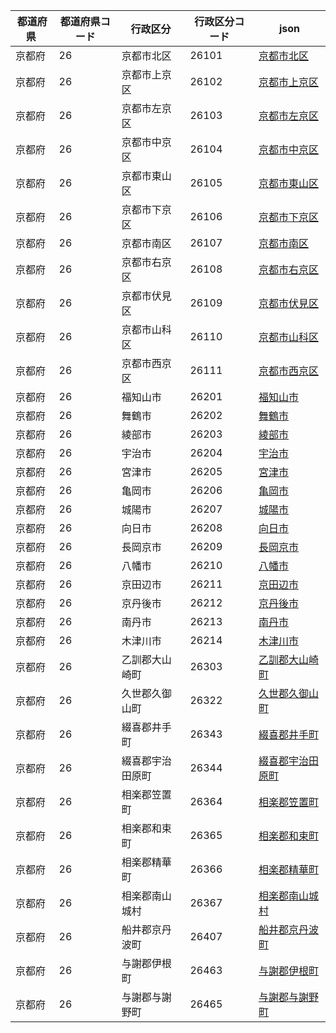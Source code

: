 |  都道府県  | 都道府県コード | 行政区分 | 行政区分コード | json |
|-----------|--------------|--------- |--------------|------|
| 京都府 | 26 | 京都市北区 | 26101 | [京都市北区](/topojson/26/26101.topojson) |
| 京都府 | 26 | 京都市上京区 | 26102 | [京都市上京区](/topojson/26/26102.topojson) |
| 京都府 | 26 | 京都市左京区 | 26103 | [京都市左京区](/topojson/26/26103.topojson) |
| 京都府 | 26 | 京都市中京区 | 26104 | [京都市中京区](/topojson/26/26104.topojson) |
| 京都府 | 26 | 京都市東山区 | 26105 | [京都市東山区](/topojson/26/26105.topojson) |
| 京都府 | 26 | 京都市下京区 | 26106 | [京都市下京区](/topojson/26/26106.topojson) |
| 京都府 | 26 | 京都市南区 | 26107 | [京都市南区](/topojson/26/26107.topojson) |
| 京都府 | 26 | 京都市右京区 | 26108 | [京都市右京区](/topojson/26/26108.topojson) |
| 京都府 | 26 | 京都市伏見区 | 26109 | [京都市伏見区](/topojson/26/26109.topojson) |
| 京都府 | 26 | 京都市山科区 | 26110 | [京都市山科区](/topojson/26/26110.topojson) |
| 京都府 | 26 | 京都市西京区 | 26111 | [京都市西京区](/topojson/26/26111.topojson) |
| 京都府 | 26 | 福知山市 | 26201 | [福知山市](/topojson/26/26201.topojson) |
| 京都府 | 26 | 舞鶴市 | 26202 | [舞鶴市](/topojson/26/26202.topojson) |
| 京都府 | 26 | 綾部市 | 26203 | [綾部市](/topojson/26/26203.topojson) |
| 京都府 | 26 | 宇治市 | 26204 | [宇治市](/topojson/26/26204.topojson) |
| 京都府 | 26 | 宮津市 | 26205 | [宮津市](/topojson/26/26205.topojson) |
| 京都府 | 26 | 亀岡市 | 26206 | [亀岡市](/topojson/26/26206.topojson) |
| 京都府 | 26 | 城陽市 | 26207 | [城陽市](/topojson/26/26207.topojson) |
| 京都府 | 26 | 向日市 | 26208 | [向日市](/topojson/26/26208.topojson) |
| 京都府 | 26 | 長岡京市 | 26209 | [長岡京市](/topojson/26/26209.topojson) |
| 京都府 | 26 | 八幡市 | 26210 | [八幡市](/topojson/26/26210.topojson) |
| 京都府 | 26 | 京田辺市 | 26211 | [京田辺市](/topojson/26/26211.topojson) |
| 京都府 | 26 | 京丹後市 | 26212 | [京丹後市](/topojson/26/26212.topojson) |
| 京都府 | 26 | 南丹市 | 26213 | [南丹市](/topojson/26/26213.topojson) |
| 京都府 | 26 | 木津川市 | 26214 | [木津川市](/topojson/26/26214.topojson) |
| 京都府 | 26 | 乙訓郡大山崎町 | 26303 | [乙訓郡大山崎町](/topojson/26/26303.topojson) |
| 京都府 | 26 | 久世郡久御山町 | 26322 | [久世郡久御山町](/topojson/26/26322.topojson) |
| 京都府 | 26 | 綴喜郡井手町 | 26343 | [綴喜郡井手町](/topojson/26/26343.topojson) |
| 京都府 | 26 | 綴喜郡宇治田原町 | 26344 | [綴喜郡宇治田原町](/topojson/26/26344.topojson) |
| 京都府 | 26 | 相楽郡笠置町 | 26364 | [相楽郡笠置町](/topojson/26/26364.topojson) |
| 京都府 | 26 | 相楽郡和束町 | 26365 | [相楽郡和束町](/topojson/26/26365.topojson) |
| 京都府 | 26 | 相楽郡精華町 | 26366 | [相楽郡精華町](/topojson/26/26366.topojson) |
| 京都府 | 26 | 相楽郡南山城村 | 26367 | [相楽郡南山城村](/topojson/26/26367.topojson) |
| 京都府 | 26 | 船井郡京丹波町 | 26407 | [船井郡京丹波町](/topojson/26/26407.topojson) |
| 京都府 | 26 | 与謝郡伊根町 | 26463 | [与謝郡伊根町](/topojson/26/26463.topojson) |
| 京都府 | 26 | 与謝郡与謝野町 | 26465 | [与謝郡与謝野町](/topojson/26/26465.topojson) |
